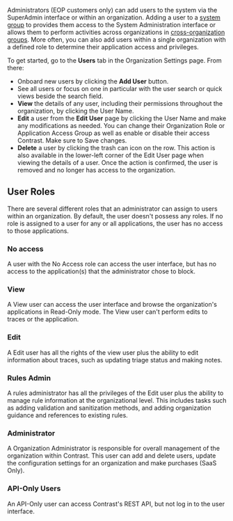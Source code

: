 <!--
title: "Manage Users"
description: "Managing Users in Contrast"
tags: "Admin manage organization configuration TeamServer Users roles permissions API"
-->

Administrators (EOP customers only) can add users to the system via the SuperAdmin interface or within an organization. Adding a user to a [system group](admin-manageorgs.html#access) to provides them access to the System Administration interface or allows them to perform activities across organizations in [cross-organization groups](admin-manageorgs.html#crossorg). More often, you can also add users within a single organization with a defined role to determine their application access and privileges.

To get started, go to the **Users** tab in the Organization Settings page. From there:

* Onboard new users by clicking the **Add User** button.
* See all users or focus on one in particular with the user search or quick views beside the search field.
* **View** the details of any user, including their permissions throughout the organization, by clicking the User Name.
* **Edit** a user from the **Edit User** page by clicking the User Name and make any modifications as needed. You can change their Organization Role or Application Access Group as well as enable or disable their access Contrast. Make sure to Save changes.
* **Delete** a user by clicking the trash can icon on the row. This action is also available in the lower-left corner of the Edit User page when viewing the details of a user. Once the action is confirmed, the user is removed and no longer has access to the organization. 

## User Roles
There are several different roles that an administrator can assign to users within an organization. By default, the user doesn't possess any roles. If no role is assigned to a user for any or all applications, the user has no access to those applications. 

### No access
A user with the No Access role can access the user interface, but has no access to the application(s) that the administrator chose to block. 

### View
A View user can access the user interface and browse the organization's applications in Read-Only mode. The View user can't perform edits to traces or the application.

### Edit
A Edit user has all the rights of the view user plus the ability to edit information about traces, such as updating triage status and making notes.

### Rules Admin
A rules administrator has all the privileges of the Edit user plus the ability to manage rule information at the organizational level. This includes tasks such as adding validation and sanitization methods, and adding organization guidance and references to existing rules.

### Administrator
A Organization Administrator is responsible for overall management of the organization within Contrast. This user can add and delete users, update the configuration settings for an organization and make purchases (SaaS Only).

### API-Only Users
An API-Only user can access Contrast's REST API, but not log in to the user interface. <!-- An API-Only user can also be granted and of the roles described above (creating administrator API accounts is not recommended). -->


